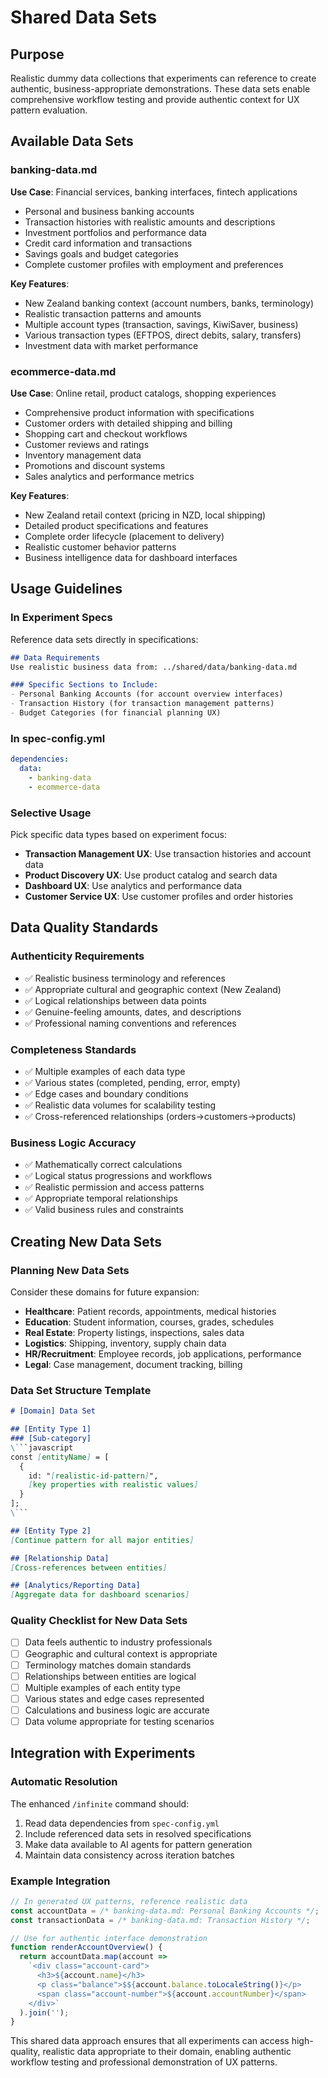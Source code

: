 # Shared Data Sets

## Purpose
Realistic dummy data collections that experiments can reference to create authentic, business-appropriate demonstrations. These data sets enable comprehensive workflow testing and provide authentic context for UX pattern evaluation.

## Available Data Sets

### banking-data.md
**Use Case**: Financial services, banking interfaces, fintech applications
- Personal and business banking accounts
- Transaction histories with realistic amounts and descriptions
- Investment portfolios and performance data
- Credit card information and transactions
- Savings goals and budget categories
- Complete customer profiles with employment and preferences

**Key Features**:
- New Zealand banking context (account numbers, banks, terminology)
- Realistic transaction patterns and amounts
- Multiple account types (transaction, savings, KiwiSaver, business)
- Various transaction types (EFTPOS, direct debits, salary, transfers)
- Investment data with market performance

### ecommerce-data.md
**Use Case**: Online retail, product catalogs, shopping experiences
- Comprehensive product information with specifications
- Customer orders with detailed shipping and billing
- Shopping cart and checkout workflows
- Customer reviews and ratings
- Inventory management data
- Promotions and discount systems
- Sales analytics and performance metrics

**Key Features**:
- New Zealand retail context (pricing in NZD, local shipping)
- Detailed product specifications and features
- Complete order lifecycle (placement to delivery)
- Realistic customer behavior patterns
- Business intelligence data for dashboard interfaces

## Usage Guidelines

### In Experiment Specs
Reference data sets directly in specifications:
```markdown
## Data Requirements
Use realistic business data from: ../shared/data/banking-data.md

### Specific Sections to Include:
- Personal Banking Accounts (for account overview interfaces)
- Transaction History (for transaction management patterns)
- Budget Categories (for financial planning UX)
```

### In spec-config.yml
```yaml
dependencies:
  data:
    - banking-data
    - ecommerce-data
```

### Selective Usage
Pick specific data types based on experiment focus:
- **Transaction Management UX**: Use transaction histories and account data
- **Product Discovery UX**: Use product catalog and search data  
- **Dashboard UX**: Use analytics and performance data
- **Customer Service UX**: Use customer profiles and order histories

## Data Quality Standards

### Authenticity Requirements
- ✅ Realistic business terminology and references
- ✅ Appropriate cultural and geographic context (New Zealand)
- ✅ Logical relationships between data points
- ✅ Genuine-feeling amounts, dates, and descriptions
- ✅ Professional naming conventions and references

### Completeness Standards
- ✅ Multiple examples of each data type
- ✅ Various states (completed, pending, error, empty)
- ✅ Edge cases and boundary conditions
- ✅ Realistic data volumes for scalability testing
- ✅ Cross-referenced relationships (orders→customers→products)

### Business Logic Accuracy
- ✅ Mathematically correct calculations
- ✅ Logical status progressions and workflows
- ✅ Realistic permission and access patterns
- ✅ Appropriate temporal relationships
- ✅ Valid business rules and constraints

## Creating New Data Sets

### Planning New Data Sets
Consider these domains for future expansion:
- **Healthcare**: Patient records, appointments, medical histories
- **Education**: Student information, courses, grades, schedules
- **Real Estate**: Property listings, inspections, sales data
- **Logistics**: Shipping, inventory, supply chain data
- **HR/Recruitment**: Employee records, job applications, performance
- **Legal**: Case management, document tracking, billing

### Data Set Structure Template
```markdown
# [Domain] Data Set

## [Entity Type 1]
### [Sub-category]
\```javascript
const [entityName] = [
  {
    id: "[realistic-id-pattern]",
    [key properties with realistic values]
  }
];
\```

## [Entity Type 2]
[Continue pattern for all major entities]

## [Relationship Data]
[Cross-references between entities]

## [Analytics/Reporting Data]
[Aggregate data for dashboard scenarios]
```

### Quality Checklist for New Data Sets
- [ ] Data feels authentic to industry professionals
- [ ] Geographic and cultural context is appropriate
- [ ] Terminology matches domain standards
- [ ] Relationships between entities are logical
- [ ] Multiple examples of each entity type
- [ ] Various states and edge cases represented
- [ ] Calculations and business logic are accurate
- [ ] Data volume appropriate for testing scenarios

## Integration with Experiments

### Automatic Resolution
The enhanced `/infinite` command should:
1. Read data dependencies from `spec-config.yml`
2. Include referenced data sets in resolved specifications
3. Make data available to AI agents for pattern generation
4. Maintain data consistency across iteration batches

### Example Integration
```javascript
// In generated UX patterns, reference realistic data
const accountData = /* banking-data.md: Personal Banking Accounts */;
const transactionData = /* banking-data.md: Transaction History */;

// Use for authentic interface demonstration
function renderAccountOverview() {
  return accountData.map(account => 
    `<div class="account-card">
      <h3>${account.name}</h3>
      <p class="balance">$${account.balance.toLocaleString()}</p>
      <span class="account-number">${account.accountNumber}</span>
    </div>`
  ).join('');
}
```

This shared data approach ensures that all experiments can access high-quality, realistic data appropriate to their domain, enabling authentic workflow testing and professional demonstration of UX patterns.